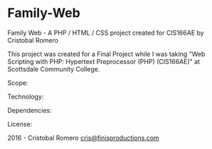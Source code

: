 # Family-Web
Family Web - A PHP / HTML / CSS project created for CIS166AE by Cristobal Romero

This project was created for a Final Project while I was taking  "Web Scripting with PHP: Hypertext Preprocessor (PHP) (CIS166AE)" at Scottsdale Community College. 

Scope: 

Technology: 

Dependencies: 

License:

2016 - Cristobal Romero
cris@finisproductions.com
